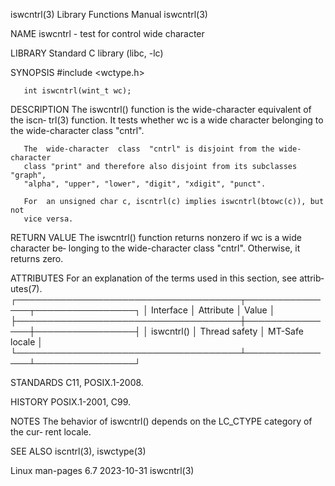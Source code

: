 iswcntrl(3)                Library Functions Manual                iswcntrl(3)

NAME
       iswcntrl - test for control wide character

LIBRARY
       Standard C library (libc, -lc)

SYNOPSIS
       #include <wctype.h>

       int iswcntrl(wint_t wc);

DESCRIPTION
       The  iswcntrl()  function is the wide-character equivalent of the iscn‐
       trl(3) function.  It tests whether wc is a wide character belonging  to
       the wide-character class "cntrl".

       The  wide-character  class  "cntrl" is disjoint from the wide-character
       class "print" and therefore also disjoint from its subclasses  "graph",
       "alpha", "upper", "lower", "digit", "xdigit", "punct".

       For  an unsigned char c, iscntrl(c) implies iswcntrl(btowc(c)), but not
       vice versa.

RETURN VALUE
       The iswcntrl() function returns nonzero if wc is a wide  character  be‐
       longing  to  the  wide-character  class "cntrl".  Otherwise, it returns
       zero.

ATTRIBUTES
       For an explanation of the terms  used  in  this  section,  see  attrib‐
       utes(7).
       ┌────────────────────────────────────┬───────────────┬────────────────┐
       │ Interface                          │ Attribute     │ Value          │
       ├────────────────────────────────────┼───────────────┼────────────────┤
       │ iswcntrl()                         │ Thread safety │ MT-Safe locale │
       └────────────────────────────────────┴───────────────┴────────────────┘

STANDARDS
       C11, POSIX.1-2008.

HISTORY
       POSIX.1-2001, C99.

NOTES
       The behavior of iswcntrl() depends on the LC_CTYPE category of the cur‐
       rent locale.

SEE ALSO
       iscntrl(3), iswctype(3)

Linux man-pages 6.7               2023-10-31                       iswcntrl(3)
